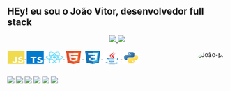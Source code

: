  ## HEy! eu sou o João Vitor, desenvolvedor full stack
<div align="center">
  <a href="https://github.com/joaovitor381">
  <img height="180em" src="https://github-readme-stats.vercel.app/api?username=joaovitor381&show_icons=true&theme=dracula&include_all_commits=true&count_private=true"/>
  <img height="180em" src="https://github-readme-stats.vercel.app/api/top-langs/?username=joaovitor381&layout=compact&langs_count=7&theme=dracula" />

<!-- Troque o "joaovitor381" pelo seu nome de usuário do GitHub -->

</div>
<div style="display: inline_block"><br>
  <img align="center" alt="João-Js" height="30" width="40" src="https://raw.githubusercontent.com/devicons/devicon/master/icons/javascript/javascript-plain.svg">
  <img align="center" alt="João-Ts" height="30" width="40" src="https://raw.githubusercontent.com/devicons/devicon/master/icons/typescript/typescript-plain.svg">
  <img align="center" alt="João-React" height="30" width="40" src="https://raw.githubusercontent.com/devicons/devicon/master/icons/react/react-original.svg">
  <img align="center" alt="João-HTML" height="30" width="40" src="https://raw.githubusercontent.com/devicons/devicon/master/icons/html5/html5-original.svg">
  <img align="center" alt="João-CSS" height="30" width="40" src="https://raw.githubusercontent.com/devicons/devicon/master/icons/css3/css3-original.svg">
  <img align="center" alt="João-Java" height="30" width="40" src="https://raw.githubusercontent.com/devicons/devicon/master/icons/java/java-original.svg">
  <img align="center" alt="João-Python" height="30" width="40" src="https://raw.githubusercontent.com/devicons/devicon/master/icons/python/python-original.svg">
  <img align="right" alt="João-pic" height="150" style="border-radius:50px;" 
 src ="https://user-images.githubusercontent.com/117750400/210132023-d353a3a7-976a-4f4d-bdb1-e446f81f0d30.png">
</div>

##

 <div>
  <a href="https://www.facebook.com/joaovitor407" target="_blank"><img src ="https://img.shields.io/badge/Facebook-1877F2?style=for-the-badge&logo=facebook&logoColor=white" target="_blank"></a>
  <a href="https://www.snapchat.com/add/pryncxxx" target="_blank"><img src="https://img.shields.io/badge/Snapchat-FFFC00?style=for-the-badge&logo=snapchat&logoColor=white" target="_blank"></a>
  <a href="https://br.pinterest.com/joaovittor999/" target="_blank"><img src="https://img.shields.io/badge/Pinterest-%23E60023.svg?&style=for-the-badge&logo=Pinterest&logoColor=white" target="_blank"></a>
 <a href=
  <a href = "mailto:joaoviitor2023@gmail.com"><img src="https://img.shields.io/badge/-Gmail-%23333?style=for-the-badge&logo=gmail&logoColor=white" target="_blank"></a>
  <a href="https://www.linkedin.com/in/joãovitor407" target="_blank"><img src="https://img.shields.io/badge/-LinkedIn-%230077B5?style=for-the-badge&logo=linkedin&logoColor=white" target="_blank"></a> 
  <a href="https://open.spotify.com/user/314qlxgg255ydmvugka4ca26bftm" target="_blank"><img src="https://img.shields.io/badge/Spotify-1ED760?&style=for-the-badge&logo=spotify&logoColor=white" target="_blank"></a>
  </div>
  
  
